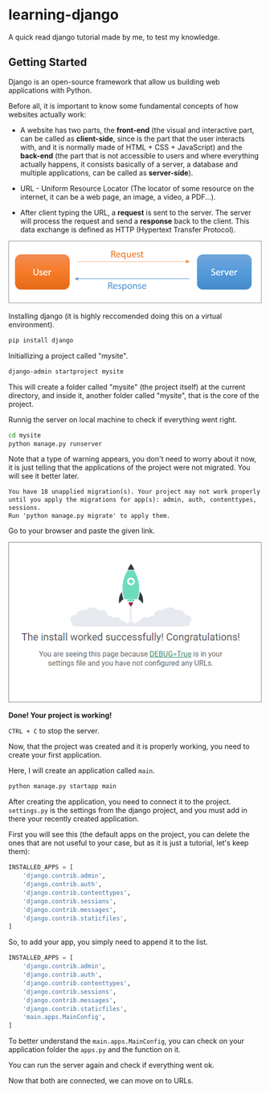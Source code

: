 # learning-django

A quick read django tutorial made by me, to test my knowledge.

## Getting Started

Django is an open-source framework that allow us building web applications with Python.

Before all, it is important to know some fundamental concepts of how websites actually work:

* A website has two parts, the **front-end** (the visual and interactive part, can be called as **client-side**, since is the part that the user interacts with, and it is normally made of HTML + CSS + JavaScript) and the **back-end** (the part that is not accessible to users and where everything actually happens, it consists basically of a server, a database and multiple applications, can be called as **server-side**).

* URL - Uniform Resource Locator (The locator of some resource on the internet, it can be a web page, an image, a video, a PDF...).

* After client typing the URL, a **request** is sent to the server. The server will process the request and send a **response** back to the client. This data exchange is defined as HTTP (Hypertext Transfer Protocol).

![HTTP](https://github.com/gabrielstork/learning-django/blob/main/images/http.png)

Installing django (it is highly reccomended doing this on a virtual environment).

```sh
pip install django
```

Initiallizing a project called "mysite".

```sh
django-admin startproject mysite
```

This will create a folder called "mysite" (the project itself) at the current directory, and inside it, another folder called "mysite", that is the core of the project.

Runnig the server on local machine to check if everything went right.

```sh
cd mysite
python manage.py runserver
```

Note that a type of warning appears, you don't need to worry about it now, it is just telling that the applications of the project were not migrated. You will see it better later.

```text
You have 18 unapplied migration(s). Your project may not work properly until you apply the migrations for app(s): admin, auth, contenttypes, sessions.
Run 'python manage.py migrate' to apply them.
```

Go to your browser and paste the given link.

![Success](https://github.com/gabrielstork/learning-django/blob/main/images/success.png)

**Done! Your project is working!**

`CTRL + C` to stop the server.

Now, that the project was created and it is properly working, you need to create your first application.

Here, I will create an application called `main`.

```sh
python manage.py startapp main
```

After creating the application, you need to connect it to the project. `settings.py` is the settings from the django project, and you must add in there your recently created application.

First you will see this (the default apps on the project, you can delete the ones that are not useful to your case, but as it is just a tutorial, let's keep them):

```python
INSTALLED_APPS = [
    'django.contrib.admin',
    'django.contrib.auth',
    'django.contrib.contenttypes',
    'django.contrib.sessions',
    'django.contrib.messages',
    'django.contrib.staticfiles',
]
```

So, to add your app, you simply need to append it to the list.

```python
INSTALLED_APPS = [
    'django.contrib.admin',
    'django.contrib.auth',
    'django.contrib.contenttypes',
    'django.contrib.sessions',
    'django.contrib.messages',
    'django.contrib.staticfiles',
    'main.apps.MainConfig',
]
```

To better understand the `main.apps.MainConfig`, you can check on your application folder the `apps.py` and the function on it.

You can run the server again and check if everything went ok.

Now that both are connected, we can move on to URLs.
